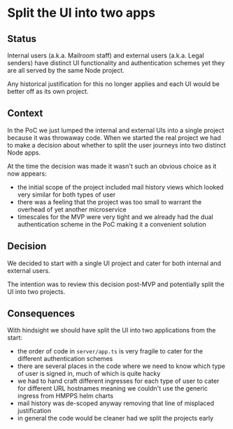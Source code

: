 # Split the UI into two apps

## Status

Internal users (a.k.a. Mailroom staff) and external users (a.k.a. Legal senders) have distinct UI functionality and authentication schemes yet they are all served by the same Node project.

Any historical justification for this no longer applies and each UI would be better off as its own project.

## Context

In the PoC we just lumped the internal and external UIs into a single project because it was throwaway code. When we started the real project we had to make a decision about whether to split the user journeys into two distinct Node apps.

At the time the decision was made it wasn't such an obvious choice as it now appears:
* the initial scope of the project included mail history views which looked very similar for both types of user
* there was a feeling that the project was too small to warrant the overhead of yet another microservice
* timescales for the MVP were very tight and we already had the dual authentication scheme in the PoC making it a convenient solution

## Decision

We decided to start with a single UI project and cater for both internal and external users.

The intention was to review this decision post-MVP and potentially split the UI into two projects.

## Consequences

With hindsight we should have split the UI into two applications from the start:

* the order of code in `server/app.ts` is very fragile to cater for the different authentication schemes
* there are several places in the code where we need to know which type of user is signed in, much of which is quite hacky
* we had to hand craft different ingresses for each type of user to cater for different URL hostnames meaning we couldn't use the generic ingress from HMPPS helm charts
* mail history was de-scoped anyway removing that line of misplaced justification
* in general the code would be cleaner had we split the projects early
